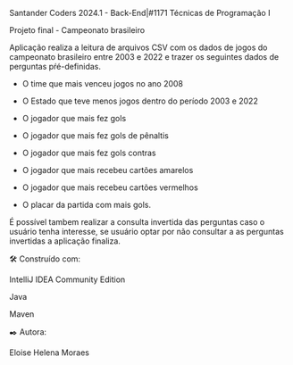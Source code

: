 Santander Coders 2024.1 - Back-End|#1171
Técnicas de Programação I

Projeto final - Campeonato brasileiro

Aplicação realiza a leitura de arquivos CSV com os dados de jogos do campeonato brasileiro entre 2003 e 2022 e trazer os seguintes dados de perguntas pŕé-definidas.

- O time que mais venceu jogos no ano 2008

  
- O Estado que teve menos jogos dentro do período 2003 e 2022

- O jogador que mais fez gols
  
- O jogador que mais fez gols de pênaltis

- O jogador que mais fez gols contras

- O jogador que mais recebeu cartões amarelos

- O jogador que mais recebeu cartões vermelhos

- O placar da partida com mais gols.

É possível tambem realizar a consulta invertida das perguntas caso o usuário tenha interesse, se usuário optar por não consultar a as perguntas invertidas a aplicação finaliza.


🛠️ Construído com:

IntelliJ IDEA Community Edition

Java 

Maven

✒️ Autora:

Eloise Helena Moraes

